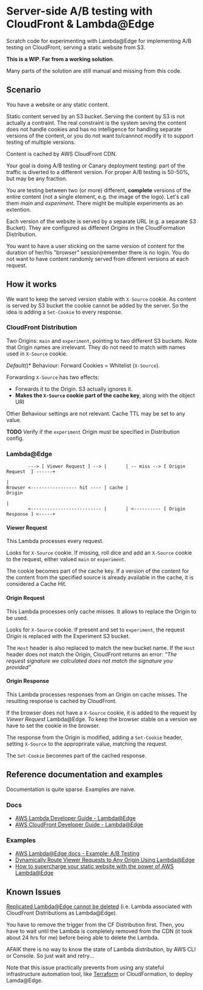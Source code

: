 # Server-side A/B testing with CloudFront & Lambda@Edge

Scratch code for experimenting with Lambda@Edge for implementing A/B testing on CloudFront, serving a static website from S3.

**This is a WIP. Far from a working solution**.

Many parts of the solution are still manual and missing from this code.

## Scenario

You have a website or any static content.

Static content served by an S3 bucket.
Serving the content by S3 is not actually a contraint. The real constraint is the system seving the content does not handle cookies and has no intelligence for handling separate versions of the content, or you do not want to/cannnot modify it to support testing of multiple versions.

Content is cached by AWS CloudFront CDN.

Your goal is doing A/B testing or Canary deployment testing: part of the traffic is diverted to a different version. For proper A/B testing is 50-50%, but may be any fraction.

You are testing between two (or more) different, **complete** versions of the entire content (not a single element, e.g. the image of the logo).
Let's call them *main* and *experiment*. There might be multiple experiments as an extention.

Each version of the website is served by a separate URL (e.g. a separate S3 Bucket). They are configured as different *Origins* in the CloudFormation Distribution.

You want to have a user sticking on the same version of content for the duration of her/his "browser" session(remember there is no login.
You do not want to have content randomly served from diferent versions at each request.

## How it works

We want to keep the served version stable with `X-Source` cookie. 
As content is served by S3 bucket the cookie cannot be added by the server.
So the idea is adding a `Set-Cookie` to every response.


### CloudFront Distribution

Two Origins: `main` and `experiment`, pointing to two different S3 buckets.
Note that Origin names are irrelevant. They do not need to match with names used in `X-Source` cookie.

*Default(*)* Behaviour:  Forward Cookies = Whitelist (`X-Source`).

Forwarding `X-Source` has two effects:
- Forwards it to the Origin. S3 actually ignores it.
- **Makes the `X-Source` cookie part of the cache key**, along with the object URI

Other Behaviour settings are not relevant. Cache TTL may be set to any value.


**TODO** Verify if the `experiment` Origin must be specified in Distribution config.

### Lambda@Edge

```
        ---> [ Viewer Request ] --> |       | -- miss --> [ Origin Request  ] ------+
                                                                                    |
Browser <----------------- hit ---- | cache |                                     Origin
                                                                                    |
        <-------------------------- |       | <---------- [ Origin Response ] <-----+                        
```


#### Viewer Request

This Lambda processes every request.

Looks for `X-Source` cookie. 
If missing, roll dice and add an `X-Source` cookie to the request, either valued `main` or `experiment`.

The cookie becomes part of the cache key.
If a version of the content for the content from the specified source is already available in the cache, it is considered a Cache Hit.

#### Origin Request

This Lambda processes only cache misses. 
It allows to replace the Origin to be used.

Looks for `X-Source` cookie.
If present and set to `experiment`, the request *Origin* is replaced with the Experiment S3 bucket.

The `Host` header is also replaced to match the new bucket name. 
If the `Host` header does not match the Origin, CloudFront returns an error: *“The request signature we calculated does not match the signature you provided”*

#### Origin Response

This Lambda processes responses from an Origin on cache misses.
The resulting response is cached by CloudFront.

If the browser does not have a `X-Source` cookie, it is added to the request by *Viewer Request* Lambda@Edge.
To keep the browser stable on a version we have to set the cookie in the browser.

The response from the Origin is modified, adding a `Set-Cookie` header, setting `X-Source` to the approprirate value, matching the request.

The `Set-Cookie` beconmes part of the cached response.


## Reference documentation and examples

Documentation is quite sparse. Examples are naive.

### Docs

* [AWS Lambda Developer Guide - Lambda@Edge](https://docs.aws.amazon.com/lambda/latest/dg/lambda-edge.html)
* [AWS CloudFront Developer Guide - Lambda@Edge](https://docs.aws.amazon.com/AmazonCloudFront/latest/DeveloperGuide/lambda-at-the-edge.html)


### Examples

* [AWS Lambda@Edge docs - Example: A/B Testing](https://docs.aws.amazon.com/AmazonCloudFront/latest/DeveloperGuide/lambda-examples.html#lambda-examples-a-b-testing)
* [Dynamically Route Viewer Requests to Any Origin Using Lambda@Edge](https://aws.amazon.com/blogs/networking-and-content-delivery/dynamically-route-viewer-requests-to-any-origin-using-lambdaedge/)
* [How to supercharge your static website with the power of AWS Lambda@Edge](https://read.acloud.guru/supercharging-a-static-site-with-lambda-edge-da5a1314238b)


## Known Issues

[Replicated Lambda@Edge cannot be deleted](https://forums.aws.amazon.com/thread.jspa?threadID=260242) (i.e. Lambda associated with CloudFront Distributions as Lambda@Edge).

You have to remove the trigger from the CF Distribution first. Then, you have to wait until the Lambda is completely removed from the CDN (it took about 24 hrs for me) before being able to delete the Lambda.

AFAIK there is no way to know the state of Lambda distribution, by AWS CLI or Console. So just wait and retry...

Note that this issue practically prevents from using any stateful infrastructure automation tool, like [Terraform](https://github.com/terraform-providers/terraform-provider-aws/issues/1721) or CloudFormation, to deploy Lamda@Edge.
